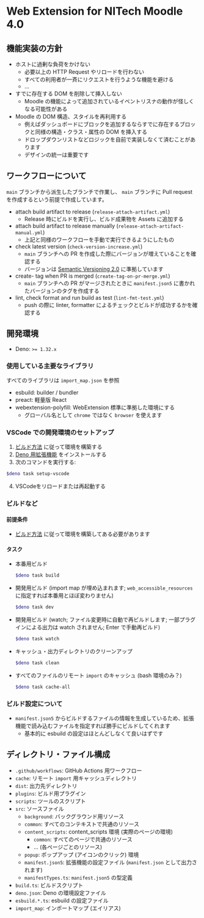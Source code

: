# Web Extension for NITech Moodle 4.0

## 機能実装の方針

- ホストに過剰な負荷をかけない
  - 必要以上の HTTP Request やリロードを行わない
  - すべての利用者が一斉にリクエストを行うような機能を避ける
  - ...
- すでに存在する DOM を削除して挿入しない
  - Moodle の機能によって追加されているイベントリスナの動作が怪しくなる可能性がある
- Moodle の DOM 構造、スタイルを再利用する
  - 例えばダッシュボードにブロックを追加するならすでに存在するブロックと同様の構造・クラス・属性の DOM を挿入する
  - ドロップダウンリストなどロジックを自前で実装しなくて済むことがあります
  - デザインの統一は重要です

## ワークフローについて

`main` ブランチから派生したブランチで作業し、 `main` ブランチに Pull request を作成するという前提で作成しています。

- attach build artifact to release (`release-attach-artifact.yml`)
  - Release 時にビルドを実行し、ビルド成果物を Assets に追加する
- attach build artifact to release manually (`release-attach-artifact-manual.yml`)
  - 上記と同様のワークフローを手動で実行できるようにしたもの
- check latest version (`check-version-increase.yml`)
  - `main` ブランチへの PR を作成した際にバージョンが増えていることを確認する
  - バージョンは [Semantic Versioning 2.0](https://semver.org/lang/ja/) に準拠しています
- create- tag when PR is merged (`create-tag-on-pr-merge.yml`)
  - `main` ブランチへの PR がマージされたときに `manifest.json5` に書かれたバージョンのタグを作成する
- lint, check format and run build as test (`lint-fmt-test.yml`)
  - push の際に linter, formatter によるチェックとビルドが成功するかを確認する

## 開発環境

- Deno: `>= 1.32.x`

### 使用している主要なライブラリ

すべてのライブラリは `import_map.json` を参照

- esbuild: builder / bundler
- preact: 軽量版 React
- webextension-polyfill: WebExtension 標準に準拠した環境にする
  - グローバル名として `chrome` ではなく `browser` を使えます

### VSCode での開発環境のセットアップ

1. [ビルド方法](how_to_build.md) に従って環境を構築する
2. [Deno 用拡張機能](https://marketplace.visualstudio.com/items?itemName=denoland.vscode-deno) をインストールする
3. 次のコマンドを実行する:
  ```sh
  $deno task setup-vscode
  ```
4. VSCodeをリロードまたは再起動する

### ビルドなど

#### 前提条件

- [ビルド方法](how_to_build.md) に従って環境を構築してある必要があります

#### タスク

- 本番用ビルド

  ```sh
  $deno task build
  ```

- 開発用ビルド (import map が埋め込まれます; `web_accessible_resources` に指定すれば本番用とほぼ変わりません)

  ```sh
  $deno task dev
  ```

- 開発用ビルド (watch; ファイル変更時に自動で再ビルドします; 一部プラグインによる出力は watch されません; Enter で手動再ビルド)

  ```sh
  $deno task watch
  ```

- キャッシュ・出力ディレクトリのクリーンアップ

  ```sh
  $deno task clean
  ```

- すべてのファイルのリモート `import` のキャッシュ (bash 環境のみ？)

  ```sh
  $deno task cache-all
  ```

### ビルド設定について

- `manifest.json5` からビルドするファイルの情報を生成しているため、拡張機能で読み込むファイルを指定すれば勝手にビルドしてくれます
  - 基本的に esbuild の設定はほとんどしなくて良いはずです

## ディレクトリ・ファイル構成

- `.github/workflows`: GitHub Actions 用ワークフロー
- `cache`: リモート `import` 用キャッシュディレクトリ
- `dist`: 出力先ディレクトリ
- `plugins`: ビルド用プラグイン
- `scripts`: ツールのスクリプト
- `src`: ソースファイル
  - `background`: バックグラウンド用リソース
  - `common`: すべてのコンテキストで共通のリソース
  - `content_scripts`: content_scripts 環境 (実際のページの環境)
    - `common`: すべてのページで共通のリソース
    - ... (各ページごとのリソース)
  - `popup`: ポップアップ (アイコンのクリック) 環境
  - `manifest.json5`: 拡張機能の設定ファイル (`manifest.json` として出力されます)
  - `manifestTypes.ts`: `manifest.json5` の型定義
- `build.ts`: ビルドスクリプト
- `deno.json`: Deno の環境設定ファイル
- `esbuild.*.ts`: esbuild の設定ファイル
- `import_map`: インポートマップ (エイリアス)
